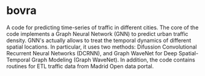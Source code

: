 # bovra
A code for predicting time-series of traffic in different cities. The core of the code implements a Graph Neural Network (GNN) to predict urban traffic density. GNN's actually allows to treat the temporal dynamics of different spatial locations. In particular, it uses two methods: Difussion Convolutional Recurrent Neural Networks (DCRNN), and Graph WaveNet for Deep Spatial-Temporal Graph Modeling (Graph WaveNet). In addition, the code contains routines for ETL traffic data from Madrid Open data portal.
